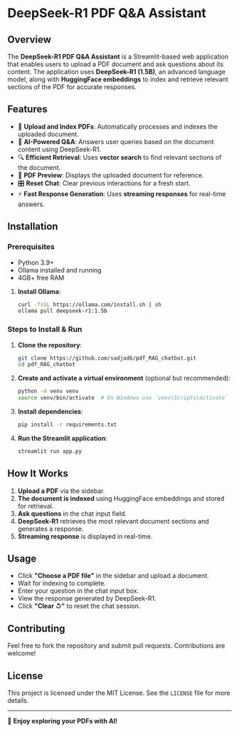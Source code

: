 # DeepSeek-R1 PDF Q&A Assistant

## Overview
The **DeepSeek-R1 PDF Q&A Assistant** is a Streamlit-based web application that enables users to upload a PDF document and ask questions about its content. The application uses **DeepSeek-R1 (1.5B)**, an advanced language model, along with **HuggingFace embeddings** to index and retrieve relevant sections of the PDF for accurate responses.

## Features
- 📄 **Upload and Index PDFs**: Automatically processes and indexes the uploaded document.
- 🤖 **AI-Powered Q&A**: Answers user queries based on the document content using DeepSeek-R1.
- 🔍 **Efficient Retrieval**: Uses **vector search** to find relevant sections of the document.
- 📜 **PDF Preview**: Displays the uploaded document for reference.
- 🎛 **Reset Chat**: Clear previous interactions for a fresh start.
- ⚡ **Fast Response Generation**: Uses **streaming responses** for real-time answers.

## Installation
### Prerequisites
- Python 3.9+
- Ollama installed and running
- 4GB+ free RAM

1. **Install Ollama**:
   ```bash
   curl -fsSL https://ollama.com/install.sh | sh
   ollama pull deepseek-r1:1.5b

### Steps to Install & Run
1. **Clone the repository**:
   ```bash
   git clone https://github.com/sadjad6/pdf_RAG_chatbot.git
   cd pdf_RAG_chatbot
      ```

2. **Create and activate a virtual environment** (optional but recommended):
   ```bash
   python -m venv venv
   source venv/bin/activate  # On Windows use `venv\Scripts\activate`
   ```

3. **Install dependencies**:
   ```bash
   pip install -r requirements.txt
   ```

4. **Run the Streamlit application**:
   ```bash
   streamlit run app.py
   ```


## How It Works
1. **Upload a PDF** via the sidebar.
2. **The document is indexed** using HuggingFace embeddings and stored for retrieval.
3. **Ask questions** in the chat input field.
4. **DeepSeek-R1** retrieves the most relevant document sections and generates a response.
5. **Streaming response** is displayed in real-time.

## Usage
- Click **"Choose a PDF file"** in the sidebar and upload a document.
- Wait for indexing to complete.
- Enter your question in the chat input box.
- View the response generated by DeepSeek-R1.
- Click **"Clear ↺"** to reset the chat session.

## Contributing
Feel free to fork the repository and submit pull requests. Contributions are welcome!

## License
This project is licensed under the MIT License. See the `LICENSE` file for more details.

---
🚀 **Enjoy exploring your PDFs with AI!**


